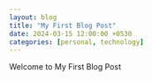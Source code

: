 ```yaml
---
layout: blog
title: "My First Blog Post"
date: 2024-03-15 12:00:00 +0530
categories: [personal, technology]
---
```


Welcome to My First Blog Post

